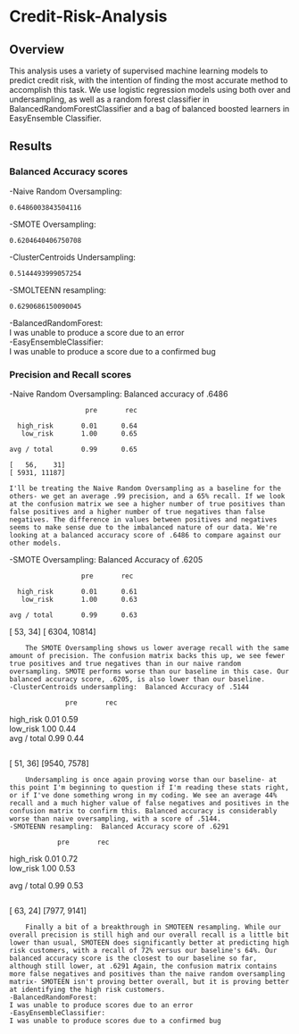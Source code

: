 # Credit-Risk-Analysis
## Overview
This analysis uses a variety of supervised machine learning models to predict credit risk, with the intention of finding the most accurate method to accomplish this task. We use logistic regression models using both over and undersampling, as well as a random forest classifier in BalancedRandomForestClassifier and a bag of balanced boosted learners in EasyEnsemble Classifier.
## Results
### Balanced Accuracy scores
-Naive Random Oversampling:  
```
0.6486003843504116
```  
-SMOTE Oversampling: 
```
0.6204640406750708
```  
-ClusterCentroids Undersampling:  
```
0.5144493999057254
```  
-SMOLTEENN resampling:  
```
0.6290686150090045
```  
-BalancedRandomForest:  
I was unable to produce a score due to an error  
-EasyEnsembleClassifier:  
I was unable to produce a score due to a confirmed bug  
### Precision and Recall scores
-Naive Random Oversampling: Balanced accuracy of .6486  
```
                   pre       rec    

  high_risk       0.01      0.64  
   low_risk       1.00      0.65  

avg / total       0.99      0.65
``` 
```
[   56,    31]
[ 5931, 11187]
```    
    I'll be treating the Naive Random Oversampling as a baseline for the others- we get an average .99 precision, and a 65% recall. If we look at the confusion matrix we see a higher number of true positives than false positives and a higher number of true negatives than false negatives. The difference in values between positives and negatives seems to make sense due to the imbalanced nature of our data. We're looking at a balanced accuracy score of .6486 to compare against our other models. 
-SMOTE Oversampling: Balanced Accuracy of .6205  
```
                  pre       rec    

  high_risk       0.01      0.61      
   low_risk       1.00      0.63     

avg / total       0.99      0.63     
```
[   53,    34]
[ 6304, 10814]  
```  
    The SMOTE Oversampling shows us lower average recall with the same amount of precision. The confusion matrix backs this up, we see fewer true positives and true negatives than in our naive random oversampling. SMOTE performs worse than our baseline in this case. Our balanced accuracy score, .6205, is also lower than our baseline.  
-ClusterCentroids undersampling:  Balanced Accuracy of .5144  
```
                  pre       rec       

  high_risk       0.01      0.59     
   low_risk       1.00      0.44     
avg / total       0.99      0.44     
```  
```
[  51,   36]
[9540, 7578]
```  
    Undersampling is once again proving worse than our baseline- at this point I'm beginning to question if I'm reading these stats right, or if I've done something wrong in my coding. We see an average 44% recall and a much higher value of false negatives and positives in the confusion matrix to confirm this. Balanced accuracy is considerably worse than naive oversampling, with a score of .5144.  
-SMOTEENN resampling:  Balanced Accuracy score of .6291
``` 
                pre       rec       
  high_risk       0.01      0.72     
   low_risk       1.00      0.53      

avg / total       0.99      0.53
```  
```
[  63,   24]
[7977, 9141]
```  
    Finally a bit of a breakthrough in SMOTEEN resampling. While our overall precision is still high and our overall recall is a little bit lower than usual, SMOTEEN does significantly better at predicting high risk customers, with a recall of 72% versus our baseline's 64%. Our balanced accuracy score is the closest to our baseline so far, although still lower, at .6291 Again, the confusion matrix contains more false negatives and positives than the naive random oversampling matrix- SMOTEEN isn't proving better overall, but it is proving better at identifying the high risk customers.  
-BalancedRandomForest:  
I was unable to produce scores due to an error  
-EasyEnsembleClassifier:  
I was unable to produce scores due to a confirmed bug  
